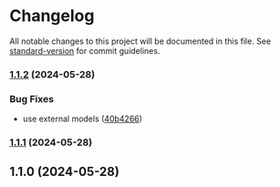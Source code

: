 # Changelog

All notable changes to this project will be documented in this file. See [standard-version](https://github.com/conventional-changelog/standard-version) for commit guidelines.

### [1.1.2](https://github.com/onboarding-online/go-screens-graph/compare/v1.1.1...v1.1.2) (2024-05-28)


### Bug Fixes

* use external models ([40b4266](https://github.com/onboarding-online/go-screens-graph/commit/40b4266a8a0aec9c8da549b9f60121dcdac9f1ad))

### [1.1.1](https://github.com/onboarding-online/go-screens-graph/compare/v1.1.0...v1.1.1) (2024-05-28)

## 1.1.0 (2024-05-28)
